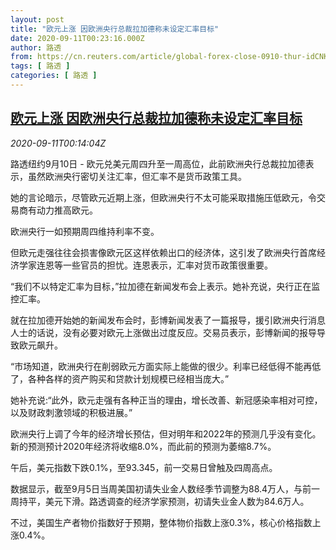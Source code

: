 ```yaml
---
layout: post
title: "欧元上涨 因欧洲央行总裁拉加德称未设定汇率目标"
date: 2020-09-11T00:23:16.000Z
author: 路透
from: https://cn.reuters.com/article/global-forex-close-0910-thur-idCNKBS26200L
tags: [ 路透 ]
categories: [ 路透 ]
---
```

<!--1599783796000-->
[欧元上涨 因欧洲央行总裁拉加德称未设定汇率目标](https://cn.reuters.com/article/global-forex-close-0910-thur-idCNKBS26200L)
------

<div>
<div><i>2020-09-11T00:14:04Z</i></div><p>路透纽约9月10日 - 欧元兑美元周四升至一周高位，此前欧洲央行总裁拉加德表示，虽然欧洲央行密切关注汇率，但汇率不是货币政策工具。</p><p>她的言论暗示，尽管欧元近期上涨，但欧洲央行不太可能采取措施压低欧元，令交易商有动力推高欧元。</p><p>欧洲央行一如预期周四维持利率不变。</p><p>但欧元走强往往会损害像欧元区这样依赖出口的经济体，这引发了欧洲央行首席经济学家连恩等一些官员的担忧。连恩表示，汇率对货币政策很重要。</p><p>“我们不以特定汇率为目标，”拉加德在新闻发布会上表示。她补充说，央行正在监控汇率。</p><p>就在拉加德开始她的新闻发布会时，彭博新闻发表了一篇报导，援引欧洲央行消息人士的话说，没有必要对欧元上涨做出过度反应。交易员表示，彭博新闻的报导导致欧元飙升。</p><p>“市场知道，欧洲央行在削弱欧元方面实际上能做的很少。利率已经低得不能再低了，各种各样的资产购买和贷款计划规模已经相当庞大。”</p><p>她补充说:“此外，欧元走强有各种正当的理由，增长改善、新冠感染率相对可控，以及财政刺激领域的积极进展。”</p><p>欧洲央行上调了今年的经济增长预估，但对明年和2022年的预测几乎没有变化。新的预测预计2020年经济将收缩8.0%，而此前的预测为萎缩8.7%。</p><p>午后，美元指数下跌0.1%，至93.345，前一交易日曾触及四周高点。</p><p>数据显示，截至9月5日当周美国初请失业金人数经季节调整为88.4万人，与前一周持平，美元下滑。路透调查的经济学家预测，初请失业金人数为84.6万人。</p><p>不过，美国生产者物价指数好于预期，整体物价指数上涨0.3%，核心价格指数上涨0.4%。</p>
</div>
